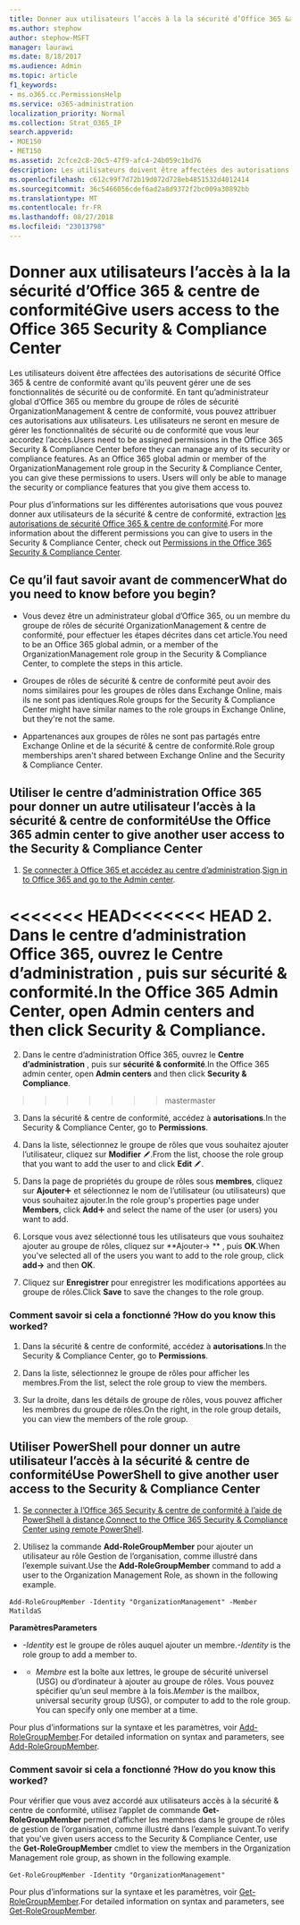 ```yaml
---
title: Donner aux utilisateurs l’accès à la la sécurité d’Office 365 &amp; centre de conformité
ms.author: stephow
author: stephow-MSFT
manager: laurawi
ms.date: 8/18/2017
ms.audience: Admin
ms.topic: article
f1_keywords:
- ms.o365.cc.PermissionsHelp
ms.service: o365-administration
localization_priority: Normal
ms.collection: Strat_O365_IP
search.appverid:
- MOE150
- MET150
ms.assetid: 2cfce2c8-20c5-47f9-afc4-24b059c1bd76
description: Les utilisateurs doivent être affectées des autorisations de sécurité Office 365 &amp; centre de conformité avant qu’ils peuvent gérer une de ses fonctionnalités de sécurité ou de conformité.
ms.openlocfilehash: c612c99f7d72b19d072d728eb4851532d4012414
ms.sourcegitcommit: 36c5466056cdef6ad2a8d9372f2bc009a30892bb
ms.translationtype: MT
ms.contentlocale: fr-FR
ms.lasthandoff: 08/27/2018
ms.locfileid: "23013798"
---
```

# <a name="give-users-access-to-the-office-365-security-amp-compliance-center"></a><span data-ttu-id="ec9b4-103">Donner aux utilisateurs l’accès à la la sécurité d’Office 365 &amp; centre de conformité</span><span class="sxs-lookup"><span data-stu-id="ec9b4-103">Give users access to the Office 365 Security &amp; Compliance Center</span></span>

<span data-ttu-id="ec9b4-p101">Les utilisateurs doivent être affectées des autorisations de sécurité Office 365 &amp; centre de conformité avant qu’ils peuvent gérer une de ses fonctionnalités de sécurité ou de conformité. En tant qu’administrateur global d’Office 365 ou membre du groupe de rôles de sécurité OrganizationManagement &amp; centre de conformité, vous pouvez attribuer ces autorisations aux utilisateurs. Les utilisateurs ne seront en mesure de gérer les fonctionnalités de sécurité ou de conformité que vous leur accordez l’accès.</span><span class="sxs-lookup"><span data-stu-id="ec9b4-p101">Users need to be assigned permissions in the Office 365 Security &amp; Compliance Center before they can manage any of its security or compliance features. As an Office 365 global admin or member of the OrganizationManagement role group in the Security &amp; Compliance Center, you can give these permissions to users. Users will only be able to manage the security or compliance features that you give them access to.</span></span> 
  
<span data-ttu-id="ec9b4-107">Pour plus d’informations sur les différentes autorisations que vous pouvez donner aux utilisateurs de la sécurité &amp; centre de conformité, extraction [les autorisations de sécurité Office 365 &amp; centre de conformité](permissions-in-the-security-and-compliance-center.md).</span><span class="sxs-lookup"><span data-stu-id="ec9b4-107">For more information about the different permissions you can give to users in the Security &amp; Compliance Center, check out [Permissions in the Office 365 Security &amp; Compliance Center](permissions-in-the-security-and-compliance-center.md).</span></span>
  
## <a name="what-do-you-need-to-know-before-you-begin"></a><span data-ttu-id="ec9b4-108">Ce qu’il faut savoir avant de commencer</span><span class="sxs-lookup"><span data-stu-id="ec9b4-108">What do you need to know before you begin?</span></span>

- <span data-ttu-id="ec9b4-109">Vous devez être un administrateur global d’Office 365, ou un membre du groupe de rôles de sécurité OrganizationManagement &amp; centre de conformité, pour effectuer les étapes décrites dans cet article.</span><span class="sxs-lookup"><span data-stu-id="ec9b4-109">You need to be an Office 365 global admin, or a member of the OrganizationManagement role group in the Security &amp; Compliance Center, to complete the steps in this article.</span></span>
    
- <span data-ttu-id="ec9b4-110">Groupes de rôles de sécurité &amp; centre de conformité peut avoir des noms similaires pour les groupes de rôles dans Exchange Online, mais ils ne sont pas identiques.</span><span class="sxs-lookup"><span data-stu-id="ec9b4-110">Role groups for the Security &amp; Compliance Center might have similar names to the role groups in Exchange Online, but they're not the same.</span></span> 
    
- <span data-ttu-id="ec9b4-111">Appartenances aux groupes de rôles ne sont pas partagés entre Exchange Online et de la sécurité &amp; centre de conformité.</span><span class="sxs-lookup"><span data-stu-id="ec9b4-111">Role group memberships aren't shared between Exchange Online and the Security &amp; Compliance Center.</span></span>
    
## <a name="use-the-office-365-admin-center-to-give-another-user-access-to-the-security-amp-compliance-center"></a><span data-ttu-id="ec9b4-112">Utiliser le centre d’administration Office 365 pour donner un autre utilisateur l’accès à la sécurité &amp; centre de conformité</span><span class="sxs-lookup"><span data-stu-id="ec9b4-112">Use the Office 365 admin center to give another user access to the Security &amp; Compliance Center</span></span>

1. <span data-ttu-id="ec9b4-113">[Se connecter à Office 365 et accédez au centre d’administration](https://go.microsoft.com/fwlink/p/?LinkId=525275).</span><span class="sxs-lookup"><span data-stu-id="ec9b4-113">[Sign in to Office 365 and go to the Admin center](https://go.microsoft.com/fwlink/p/?LinkId=525275).</span></span>
    
<span data-ttu-id="ec9b4-114"><<<<<<< HEAD</span><span class="sxs-lookup"><span data-stu-id="ec9b4-114"><<<<<<< HEAD</span></span>
2. <span data-ttu-id="ec9b4-115">Dans le centre d’administration Office 365, ouvrez le **Centre d’administration** , puis sur **sécurité &amp; conformité**.</span><span class="sxs-lookup"><span data-stu-id="ec9b4-115">In the Office 365 Admin Center, open **Admin centers** and then click **Security &amp; Compliance**.</span></span> 
=======
2. <span data-ttu-id="ec9b4-116">Dans le centre d’administration Office 365, ouvrez le **Centre d’administration** , puis sur **sécurité &amp; conformité**.</span><span class="sxs-lookup"><span data-stu-id="ec9b4-116">In the Office 365 admin center, open **Admin centers** and then click **Security &amp; Compliance**.</span></span> 
>>>>>>> <span data-ttu-id="ec9b4-117">master</span><span class="sxs-lookup"><span data-stu-id="ec9b4-117">master</span></span>
    
3. <span data-ttu-id="ec9b4-118">Dans la sécurité &amp; centre de conformité, accédez à **autorisations**.</span><span class="sxs-lookup"><span data-stu-id="ec9b4-118">In the Security &amp; Compliance Center, go to **Permissions**.</span></span>
    
4. <span data-ttu-id="ec9b4-119">Dans la liste, sélectionnez le groupe de rôles que vous souhaitez ajouter l’utilisateur, cliquez sur **Modifier** ![icône Modifier](media/O365_MDM_CreatePolicy_EditIcon.gif).</span><span class="sxs-lookup"><span data-stu-id="ec9b4-119">From the list, choose the role group that you want to add the user to and click **Edit** ![Edit icon](media/O365_MDM_CreatePolicy_EditIcon.gif).</span></span>
    
5. <span data-ttu-id="ec9b4-120">Dans la page de propriétés du groupe de rôles sous **membres**, cliquez sur **Ajouter**![ajouter une icône](media/ITPro-EAC-AddIcon.gif) et sélectionnez le nom de l’utilisateur (ou utilisateurs) que vous souhaitez ajouter.</span><span class="sxs-lookup"><span data-stu-id="ec9b4-120">In the role group's properties page under **Members**, click **Add**![Add Icon](media/ITPro-EAC-AddIcon.gif) and select the name of the user (or users) you want to add.</span></span> 
    
6. <span data-ttu-id="ec9b4-121">Lorsque vous avez sélectionné tous les utilisateurs que vous souhaitez ajouter au groupe de rôles, cliquez sur **Ajouter-\> ** , puis **OK**.</span><span class="sxs-lookup"><span data-stu-id="ec9b4-121">When you've selected all of the users you want to add to the role group, click **add-\>** and then **OK**.</span></span>
    
7. <span data-ttu-id="ec9b4-122">Cliquez sur **Enregistrer** pour enregistrer les modifications apportées au groupe de rôles.</span><span class="sxs-lookup"><span data-stu-id="ec9b4-122">Click **Save** to save the changes to the role group.</span></span> 
    
### <a name="how-do-you-know-this-worked"></a><span data-ttu-id="ec9b4-123">Comment savoir si cela a fonctionné ?</span><span class="sxs-lookup"><span data-stu-id="ec9b4-123">How do you know this worked?</span></span>

1. <span data-ttu-id="ec9b4-124">Dans la sécurité &amp; centre de conformité, accédez à **autorisations**.</span><span class="sxs-lookup"><span data-stu-id="ec9b4-124">In the Security &amp; Compliance Center, go to **Permissions**.</span></span>
    
2. <span data-ttu-id="ec9b4-125">Dans la liste, sélectionnez le groupe de rôles pour afficher les membres.</span><span class="sxs-lookup"><span data-stu-id="ec9b4-125">From the list, select the role group to view the members.</span></span>
    
3. <span data-ttu-id="ec9b4-126">Sur la droite, dans les détails de groupe de rôles, vous pouvez afficher les membres du groupe de rôles.</span><span class="sxs-lookup"><span data-stu-id="ec9b4-126">On the right, in the role group details, you can view the members of the role group.</span></span>
    
## <a name="use-powershell-to-give-another-user-access-to-the-security-amp-compliance-center"></a><span data-ttu-id="ec9b4-127">Utiliser PowerShell pour donner un autre utilisateur l’accès à la sécurité &amp; centre de conformité</span><span class="sxs-lookup"><span data-stu-id="ec9b4-127">Use PowerShell to give another user access to the Security &amp; Compliance Center</span></span>

1. <span data-ttu-id="ec9b4-128">[Se connecter à l’Office 365 Security &amp; centre de conformité à l’aide de PowerShell à distance](https://go.microsoft.com/fwlink/p/?LinkID=627084).</span><span class="sxs-lookup"><span data-stu-id="ec9b4-128">[Connect to the Office 365 Security &amp; Compliance Center using remote PowerShell](https://go.microsoft.com/fwlink/p/?LinkID=627084).</span></span>
    
2. <span data-ttu-id="ec9b4-129">Utilisez la commande **Add-RoleGroupMember** pour ajouter un utilisateur au rôle Gestion de l’organisation, comme illustré dans l’exemple suivant.</span><span class="sxs-lookup"><span data-stu-id="ec9b4-129">Use the **Add-RoleGroupMember** command to add a user to the Organization Management Role, as shown in the following example.</span></span> 
    
  ```
  Add-RoleGroupMember -Identity "OrganizationManagement" -Member MatildaS
  
  ```

 <span data-ttu-id="ec9b4-130">**Paramètres**</span><span class="sxs-lookup"><span data-stu-id="ec9b4-130">**Parameters**</span></span>
  
-  <span data-ttu-id="ec9b4-131">_-Identity_ est le groupe de rôles auquel ajouter un membre.</span><span class="sxs-lookup"><span data-stu-id="ec9b4-131">_-Identity_ is the role group to add a member to.</span></span> 
    
- - <span data-ttu-id="ec9b4-p102">_Membre_ est la boîte aux lettres, le groupe de sécurité universel (USG) ou d’ordinateur à ajouter au groupe de rôles. Vous pouvez spécifier qu’un seul membre à la fois.</span><span class="sxs-lookup"><span data-stu-id="ec9b4-p102">_Member_ is the mailbox, universal security group (USG), or computer to add to the role group. You can specify only one member at a time.</span></span> 
    
<span data-ttu-id="ec9b4-134">Pour plus d’informations sur la syntaxe et les paramètres, voir [Add-RoleGroupMember](https://go.microsoft.com/fwlink/p/?LinkId=510859).</span><span class="sxs-lookup"><span data-stu-id="ec9b4-134">For detailed information on syntax and parameters, see [Add-RoleGroupMember](https://go.microsoft.com/fwlink/p/?LinkId=510859).</span></span>
  
### <a name="how-do-you-know-this-worked"></a><span data-ttu-id="ec9b4-135">Comment savoir si cela a fonctionné ?</span><span class="sxs-lookup"><span data-stu-id="ec9b4-135">How do you know this worked?</span></span>

<span data-ttu-id="ec9b4-136">Pour vérifier que vous avez accordé aux utilisateurs accès à la sécurité &amp; centre de conformité, utilisez l’applet de commande **Get-RoleGroupMember** permet d’afficher les membres dans le groupe de rôles de gestion de l’organisation, comme illustré dans l’exemple suivant.</span><span class="sxs-lookup"><span data-stu-id="ec9b4-136">To verify that you've given users access to the Security &amp; Compliance Center, use the **Get-RoleGroupMember** cmdlet to view the members in the Organization Management role group, as shown in the following example.</span></span> 
  
```
Get-RoleGroupMember -Identity "OrganizationManagement"

```

<span data-ttu-id="ec9b4-137">Pour plus d’informations sur la syntaxe et les paramètres, voir [Get-RoleGroupMember](https://go.microsoft.com/fwlink/p/?LinkId=510860).</span><span class="sxs-lookup"><span data-stu-id="ec9b4-137">For detailed information on syntax and parameters, see [Get-RoleGroupMember](https://go.microsoft.com/fwlink/p/?LinkId=510860).</span></span>
  

